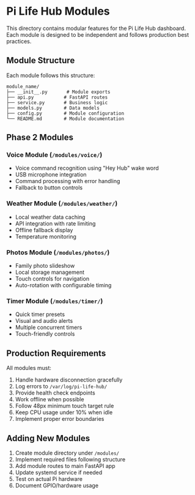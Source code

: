 # Pi Life Hub Modules

This directory contains modular features for the Pi Life Hub dashboard. Each module is designed to be independent and follows production best practices.

## Module Structure

Each module follows this structure:
```
module_name/
├── __init__.py       # Module exports
├── api.py           # FastAPI routes
├── service.py       # Business logic
├── models.py        # Data models
├── config.py        # Module configuration
└── README.md        # Module documentation
```

## Phase 2 Modules

### Voice Module (`/modules/voice/`)
- Voice command recognition using "Hey Hub" wake word
- USB microphone integration
- Command processing with error handling
- Fallback to button controls

### Weather Module (`/modules/weather/`)
- Local weather data caching
- API integration with rate limiting
- Offline fallback display
- Temperature monitoring

### Photos Module (`/modules/photos/`)
- Family photo slideshow
- Local storage management
- Touch controls for navigation
- Auto-rotation with configurable timing

### Timer Module (`/modules/timer/`)
- Quick timer presets
- Visual and audio alerts
- Multiple concurrent timers
- Touch-friendly controls

## Production Requirements

All modules must:
1. Handle hardware disconnection gracefully
2. Log errors to `/var/log/pi-life-hub/`
3. Provide health check endpoints
4. Work offline when possible
5. Follow 48px minimum touch target rule
6. Keep CPU usage under 10% when idle
7. Implement proper error boundaries

## Adding New Modules

1. Create module directory under `/modules/`
2. Implement required files following structure
3. Add module routes to main FastAPI app
4. Update systemd service if needed
5. Test on actual Pi hardware
6. Document GPIO/hardware usage